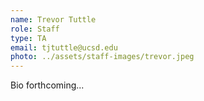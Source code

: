 ```yaml
---
name: Trevor Tuttle
role: Staff
type: TA
email: tjtuttle@ucsd.edu
photo: ../assets/staff-images/trevor.jpeg
---
```

Bio forthcoming... 
